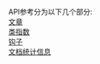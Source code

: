 API参考分为以下几个部分:  
[文章](https://api.cuberite.org/#articles)  
[类指数](https://api.cuberite.org/#classes)  
[钩子](https://api.cuberite.org/#hooks)  
[文档统计信息](https://api.cuberite.org/#docstats)  
